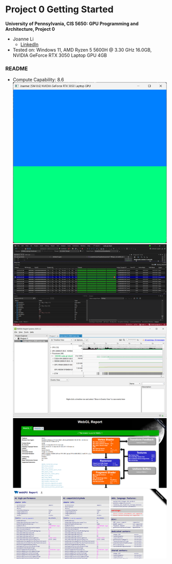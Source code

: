 Project 0 Getting Started
====================

**University of Pennsylvania, CIS 5650: GPU Programming and Architecture, Project 0**

* Joanne Li
  * [LinkedIn](https://www.linkedin.com/in/zhuoran-li-856658244/)
* Tested on: Windows 11, AMD Ryzen 5 5600H @ 3.30 GHz 16.0GB, NVIDIA GeForce RTX 3050 Laptop GPU 4GB

### README
* Compute Capability: 8.6
![](images/1.png)
![](images/2.png)
![](images/3.png)
![](images/5.png)
![](images/6.png)